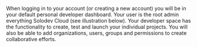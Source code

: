 
When logging in to your account (or creating a new account) you will be in your default personal developer dashboard. Your user is the root admin everything Solodev Cloud (see illustration below). Your developer space has the functionality to create, test and launch your individual projects. You will also be able to add organizations, users, groups and permissions to create collaborative efforts.






